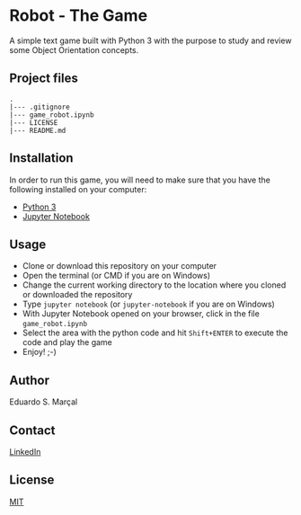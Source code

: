 # Robot - The Game

A simple text game built with Python 3 with the purpose to study and review some Object Orientation concepts.

## Project files

```text
.
|--- .gitignore
|--- game_robot.ipynb
|--- LICENSE
|--- README.md
```

## Installation

In order to run this game, you will need to make sure that you have the following installed on your computer:

- [Python 3](https://www.python.org)
- [Jupyter Notebook](http://jupyter.org)

## Usage

- Clone or download this repository on your computer
- Open the terminal (or CMD if you are on Windows)
- Change the current working directory to the location where you cloned or downloaded the repository
- Type `jupyter notebook` (or `jupyter-notebook` if you are on Windows)
- With Jupyter Notebook opened on your browser, click in the file `game_robot.ipynb`
- Select the area with the python code and hit `Shift+ENTER` to execute the code and play the game
- Enjoy! ;-)

## Author

Eduardo S. Marçal

## Contact

[LinkedIn](https://www.linkedin.com/in/eduardosmarcal)

## License

[MIT](https://github.com/EduardoSorokin/python-robot-game/blob/master/LICENSE)
